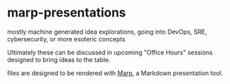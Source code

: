 # marp-presentations
mostly machine generated idea explorations, going into DevOps, SRE, cybersecurity, or more esoteric concepts

Ultimately these can be discussed in upcoming "Office Hours" sessions designed to bring ideas to the table. 

files are designed to be rendered with [Marp](https://marp.app/), a Markdown presentation tool.